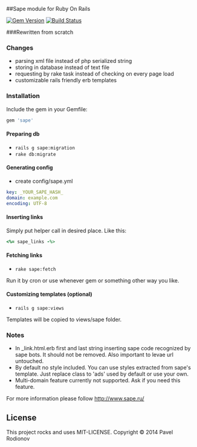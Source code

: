 ##Sape module for Ruby On Rails

[![Gem Version](https://badge.fury.io/rb/sape.png)](http://badge.fury.io/rb/sape)
[![Build Status](https://travis-ci.org/iRet/sape.png?branch=master)](https://travis-ci.org/iRet/sape)

###Rewritten from scratch

### Changes
* parsing xml file instead of php serialized string
* storing in database instead of text file
* requesting by rake task instead of checking on every page load
* customizable rails friendly erb templates

### Installation
Include the gem in your Gemfile:
```ruby
gem 'sape'
```

#### Preparing db
* `rails g sape:migration`
* `rake db:migrate`

#### Generating config
* create config/sape.yml
```yml
key: _YOUR_SAPE_HASH_
domain: example.com
encoding: UTF-8
```

#### Inserting links
Simply put helper call in desired place. Like this:
```ruby
<%= sape_links -%>
```

#### Fetching links
* `rake sape:fetch`

Run it by cron or use whenever gem or something other way you like.

#### Customizing templates (optional)
* `rails g sape:views`

Templates will be copied to views/sape folder.

### Notes
* In _link.html.erb first and last string inserting sape code recognized by sape bots. It should not be removed. Also important to levae url untouched.
* By default no style included. You can use styles extracted from sape's template. Just replace class to 'ads' used by default or use your own.
* Multi-domain feature currently not supported. Ask if you need this feature.

For more information please follow http://www.sape.ru/

License
-------
This project rocks and uses MIT-LICENSE.
Copyright © 2014 Pavel Rodionov